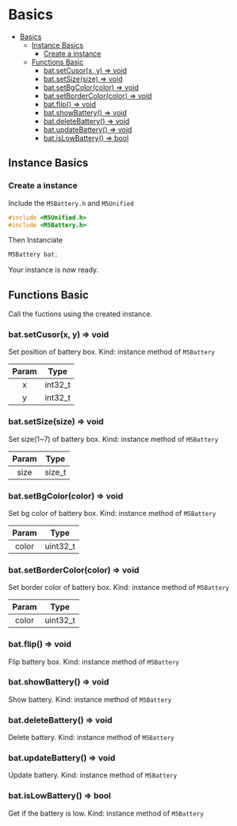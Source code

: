 # Basics

- [Basics](#basics)
  - [Instance Basics](#instance-basics)
    - [Create a instance](#create-a-instance)
  - [Functions Basic](#functions-basic)
    - [bat.setCusor(x, y) => void](#batsetcusorx-y--void)
    - [bat.setSize(size) => void](#batsetsizesize--void)
    - [bat.setBgColor(color) => void](#batsetbgcolorcolor--void)
    - [bat.setBorderColor(color) => void](#batsetbordercolorcolor--void)
    - [bat.flip() => void](#batflip--void)
    - [bat.showBattery() => void](#batshowbattery--void)
    - [bat.deleteBattery() => void](#batdeletebattery--void)
    - [bat.updateBattery() => void](#batupdatebattery--void)
    - [bat.isLowBattery() => bool](#batislowbattery--bool)

## Instance Basics

### Create a instance

Include the `M5Battery.h` and `M5Unified`

```c
#include <M5Unified.h>
#include <M5Battery.h>
```

Then Instanciate

```c
M5Battery bat;
```

Your instance is now ready.

## Functions Basic

Call the fuctions using the created instance.

### bat.setCusor(x, y) => void

Set position of battery box.
Kind: instance method of `M5Battery`

| Param |  Type   |
| :---: | :-----: |
|   x   | int32_t |
|   y   | int32_t |

### bat.setSize(size) => void

Set size(1~7) of battery box.
Kind: instance method of `M5Battery`

| Param |  Type  |
| :---: | :----: |
| size  | size_t |

### bat.setBgColor(color) => void

Set bg color of battery box.
Kind: instance method of `M5Battery`

| Param |   Type   |
| :---: | :------: |
| color | uint32_t |

### bat.setBorderColor(color) => void

Set border color of battery box.
Kind: instance method of `M5Battery`

| Param |   Type   |
| :---: | :------: |
| color | uint32_t |

### bat.flip() => void

Flip battery box.
Kind: instance method of `M5Battery`

### bat.showBattery() => void

Show battery.
Kind: instance method of `M5Battery`

### bat.deleteBattery() => void

Delete battery.
Kind: instance method of `M5Battery`

### bat.updateBattery() => void

Update battery.
Kind: instance method of `M5Battery`

### bat.isLowBattery() => bool

Get if the battery is low.
Kind: instance method of `M5Battery`
